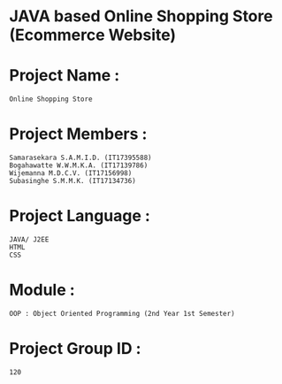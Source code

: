 # JAVA based Online Shopping Store (Ecommerce Website)
# Project Name :
    Online Shopping Store

# Project Members : 
    Samarasekara S.A.M.I.D. (IT17395588)
    Bogahawatte W.W.M.K.A. (IT17139786)
    Wijemanna M.D.C.V. (IT17156998)
    Subasinghe S.M.M.K. (IT17134736)

# Project Language :
    JAVA/ J2EE
    HTML
    CSS

# Module : 
    OOP : Object Oriented Programming (2nd Year 1st Semester)
    
# Project Group ID :
    120
